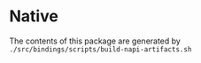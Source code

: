 # Native

The contents of this package are generated by `./src/bindings/scripts/build-napi-artifacts.sh`